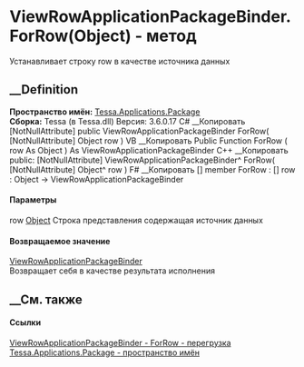 # ViewRowApplicationPackageBinder.ForRow(Object) - метод
Устанавливает строку row в качестве источника данных
## __Definition
 **Пространство имён:**
[Tessa.Applications.Package](N_Tessa_Applications_Package.htm)  
 **Сборка:** Tessa (в Tessa.dll) Версия: 3.6.0.17
C# __Копировать
    [NotNullAttribute]
    public ViewRowApplicationPackageBinder ForRow(
    	[NotNullAttribute] Object row
    )
VB __Копировать
    <NotNullAttribute>
    Public Function ForRow ( 
    	<NotNullAttribute> row As Object
    ) As ViewRowApplicationPackageBinder
C++ __Копировать
     public:
    [NotNullAttribute]
    ViewRowApplicationPackageBinder^ ForRow(
    	[NotNullAttribute] Object^ row
    )
F# __Копировать
     [<NotNullAttribute>]
    member ForRow : 
            [<NotNullAttribute>] row : Object -> ViewRowApplicationPackageBinder 
#### Параметры
row [Object](https://learn.microsoft.com/dotnet/api/system.object)
     Строка представления содержащая источник данных 
#### Возвращаемое значение
[ViewRowApplicationPackageBinder](T_Tessa_Applications_Package_ViewRowApplicationPackageBinder.htm)  
Возвращает себя в качестве результата исполнения
## __См. также
#### Ссылки
[ViewRowApplicationPackageBinder -
](T_Tessa_Applications_Package_ViewRowApplicationPackageBinder.htm)
[ForRow -
перегрузка](Overload_Tessa_Applications_Package_ViewRowApplicationPackageBinder_ForRow.htm)
[Tessa.Applications.Package - пространство
имён](N_Tessa_Applications_Package.htm)
